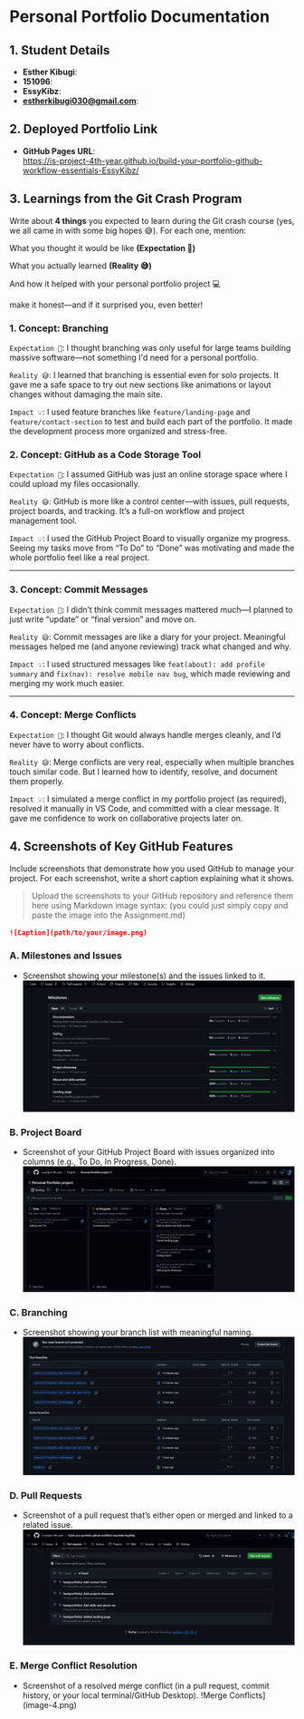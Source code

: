 # Personal Portfolio Documentation

## 1. Student Details

- **Esther Kibugi**:
- **151096**:
- **EssyKibz**:
- **estherkibugi030@gmail.com**:

## 2. Deployed Portfolio Link

- **GitHub Pages URL**:  
https://is-project-4th-year.github.io/build-your-portfolio-github-workflow-essentials-EssyKibz/


## 3. Learnings from the Git Crash Program

Write about **4 things** you expected to learn during the Git crash course (yes, we all came in with some big hopes 😅).
For each one, mention:

What you thought it would be like **(Expectation 👀)**

What you actually learned **(Reality 😅)**

And how it helped with your personal portfolio project 💻

make it honest—and if it surprised you, even better!


### **1. Concept: Branching**

`Expectation 👀`: I thought branching was only useful for large teams building massive software—not something I'd need for a personal portfolio.

`Reality 😅`: I learned that branching is essential even for solo projects. It gave me a safe space to try out new sections like animations or layout changes without damaging the main site.

`Impact 💡`: I used feature branches like `feature/landing-page` and `feature/contact-section` to test and build each part of the portfolio. It made the development process more organized and stress-free.


### **2. Concept: GitHub as a Code Storage Tool**

`Expectation 👀`: I assumed GitHub was just an online storage space where I could upload my files occasionally.

`Reality 😅`: GitHub is more like a control center—with issues, pull requests, project boards, and tracking. It’s a full-on workflow and project management tool.

`Impact 💡`: I used the GitHub Project Board to visually organize my progress. Seeing my tasks move from “To Do” to “Done” was motivating and made the whole portfolio feel like a real project.

---

### **3. Concept: Commit Messages**

`Expectation 👀`: I didn’t think commit messages mattered much—I planned to just write “update” or “final version” and move on.

`Reality 😅`: Commit messages are like a diary for your project. Meaningful messages helped me (and anyone reviewing) track what changed and why.

`Impact 💡`: I used structured messages like `feat(about): add profile summary` and `fix(nav): resolve mobile nav bug`, which made reviewing and merging my work much easier.

---

### **4. Concept: Merge Conflicts**

`Expectation 👀`: I thought Git would always handle merges cleanly, and I’d never have to worry about conflicts.

`Reality 😅`: Merge conflicts are very real, especially when multiple branches touch similar code. But I learned how to identify, resolve, and document them properly.

`Impact 💡`: I simulated a merge conflict in my portfolio project (as required), resolved it manually in VS Code, and committed with a clear message. It gave me confidence to work on collaborative projects later on.


## 4. Screenshots of Key GitHub Features

Include screenshots that demonstrate how you used GitHub to manage your project. For each screenshot, write a short caption explaining what it shows.

> Upload the screenshots to your GitHub repository and reference them here using Markdown image syntax:
> (you could just simply copy and paste the image into the Assignment.md)

```markdown
![Caption](path/to/your/image.png)
```

### A. Milestones and Issues

- Screenshot showing your milestone(s) and the issues linked to it.
![Milestones and Issues](image.png)

### B. Project Board

- Screenshot of your GitHub Project Board with issues organized into columns (e.g., To Do, In Progress, Done).
![Project board](image-1.png)
### C. Branching

- Screenshot showing your branch list with meaningful naming.
![Branch List](image-2.png)
### D. Pull Requests

- Screenshot of a pull request that’s either open or merged and linked to a related issue.
![Pull request](image-3.png)
### E. Merge Conflict Resolution

- Screenshot of a resolved merge conflict (in a pull request, commit history, or your local terminal/GitHub Desktop).
!Merge Conflicts](image-4.png)